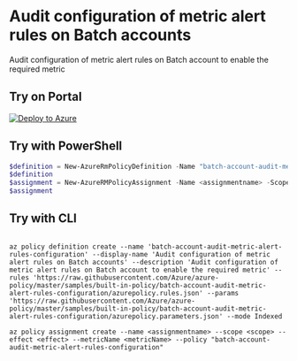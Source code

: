 # Audit configuration of metric alert rules on Batch accounts

Audit configuration of metric alert rules on Batch account to enable the required metric

## Try on Portal

[![Deploy to Azure](http://azuredeploy.net/deploybutton.png)](https://portal.azure.com/?feature.customportal=false&microsoft_azure_policy=true&microsoft_azure_policy_policyinsights=true&feature.microsoft_azure_security_policy=true&microsoft_azure_marketplace_policy=true#blade/Microsoft_Azure_Policy/CreatePolicyDefinitionBlade/uri/https%3A%2F%2Fraw.githubusercontent.com%2FAzure%2Fazure-policy%2Fmaster%2Fsamples%2Fbuilt-in-policy%2Fbatch-account-audit-metric-alert-rules-configuration%2Fazurepolicy.json)

## Try with PowerShell

````powershell
$definition = New-AzureRmPolicyDefinition -Name "batch-account-audit-metric-alert-rules-configuration" -DisplayName "Audit configuration of metric alert rules on Batch accounts" -description "Audit configuration of metric alert rules on Batch account to enable the required metric" -Policy 'https://raw.githubusercontent.com/Azure/azure-policy/master/samples/built-in-policy/batch-account-audit-metric-alert-rules-configuration/azurepolicy.rules.json' -Parameter 'https://raw.githubusercontent.com/Azure/azure-policy/master/samples/built-in-policy/batch-account-audit-metric-alert-rules-configuration/azurepolicy.parameters.json' -Mode Indexed
$definition
$assignment = New-AzureRMPolicyAssignment -Name <assignmentname> -Scope <scope>  -effect <effect> -metricName <metricName> -PolicyDefinition $definition
$assignment 
````

## Try with CLI

````cli

az policy definition create --name 'batch-account-audit-metric-alert-rules-configuration' --display-name 'Audit configuration of metric alert rules on Batch accounts' --description 'Audit configuration of metric alert rules on Batch account to enable the required metric' --rules 'https://raw.githubusercontent.com/Azure/azure-policy/master/samples/built-in-policy/batch-account-audit-metric-alert-rules-configuration/azurepolicy.rules.json' --params 'https://raw.githubusercontent.com/Azure/azure-policy/master/samples/built-in-policy/batch-account-audit-metric-alert-rules-configuration/azurepolicy.parameters.json' --mode Indexed

az policy assignment create --name <assignmentname> --scope <scope> --effect <effect> --metricName <metricName> --policy "batch-account-audit-metric-alert-rules-configuration" 

````
